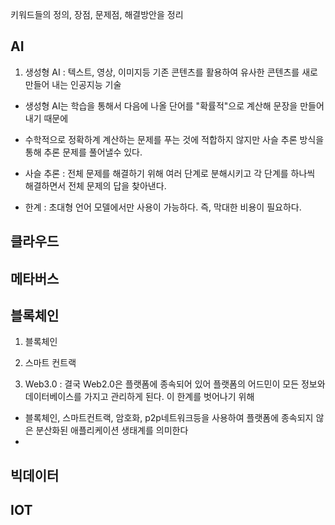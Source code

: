키워드들의 정의, 장점, 문제점, 해결방안을 정리

## AI

1. 생성형 AI : 텍스트, 영상, 이미지등 기존 콘텐츠를 활용하여 유사한 콘텐츠를 새로 만들어 내는 인공지능 기술

- 생성형 AI는 학습을 통해서 다음에 나올 단어를 "확률적"으로 계산해 문장을 만들어 내기 때문에
- 수학적으로 정확하계 계산하는 문제를 푸는 것에 적합하지 않지만 사슬 추론 방식을 통해 추론 문제를 풀어낼수 있다.

- 사슬 추론 : 전체 문제를 해결하기 위해 여러 단계로 분해시키고 각 단계를 하나씩 해결하면서 전체 문제의 답을 찾아낸다.
- 한계 : 초대형 언어 모델에서만 사용이 가능하다. 즉, 막대한 비용이 필요하다.

## 클라우드

## 메타버스

## 블록체인
1. 블록체인

2. 스마트 컨트랙

3. Web3.0 : 결국 Web2.0은 플랫폼에 종속되어 있어 플랫폼의 어드민이 모든 정보와 데이터베이스를 가지고 관리하게 된다. 이 한계를 벗어나기 위해
- 블록체인, 스마트컨트랙, 암호화, p2p네트워크등을 사용하여 플랫폼에 종속되지 않은 분산화된 애플리케이션 생태계를 의미한다
- 
## 빅데이터

## IOT
